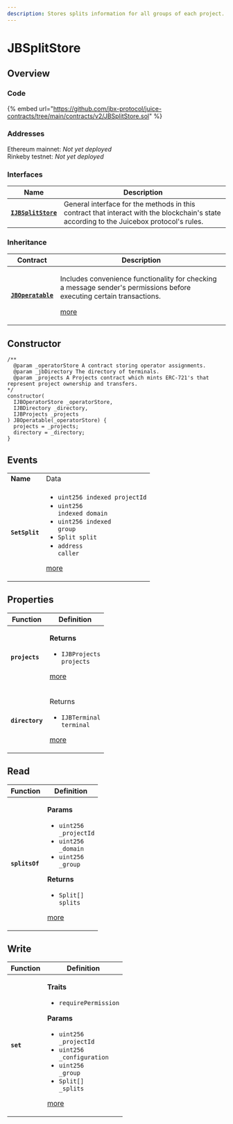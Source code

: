 ```yaml
---
description: Stores splits information for all groups of each project.
---
```


# JBSplitStore

## Overview

### Code

{% embed url="https://github.com/jbx-protocol/juice-contracts/tree/main/contracts/v2/JBSplitStore.sol" %}

### **Addresses**

Ethereum mainnet: _Not yet deployed_\
Rinkeby testnet: _Not yet deployed_

### **Interfaces**

| Name                                                      | Description                                                                                                                              |
| --------------------------------------------------------- | ---------------------------------------------------------------------------------------------------------------------------------------- |
| [**`IJBSplitStore`**](../../interfaces/ijbsplitsstore.md) | General interface for the methods in this contract that interact with the blockchain's state according to the Juicebox protocol's rules. |

### **Inheritance**

| Contract                               | Description                                                                                                                                                            |
| -------------------------------------- | ---------------------------------------------------------------------------------------------------------------------------------------------------------------------- |
| [**`JBOperatable`**](../jboperatable/) | <p>Includes convenience functionality for checking a message sender's permissions before executing certain transactions.</p><p><a href="../jboperatable/">more</a></p> |

## Constructor

```solidity
/** 
  @param _operatorStore A contract storing operator assignments.
  @param _jbDirectory The directory of terminals.
  @param _projects A Projects contract which mints ERC-721's that represent project ownership and transfers.
*/
constructor(
  IJBOperatorStore _operatorStore,
  IJBDirectory _directory,
  IJBProjects _projects
) JBOperatable(_operatorStore) {
  projects = _projects;
  directory = _directory;
}
```

## Events

|                |                                                                                                                                                                                                                                                                  |
| -------------- | ---------------------------------------------------------------------------------------------------------------------------------------------------------------------------------------------------------------------------------------------------------------- |
| **Name**       | Data                                                                                                                                                                                                                                                             |
| **`SetSplit`** | <ul><li><code>uint256 indexed projectId</code></li><li><code>uint256 indexed domain</code></li><li><code>uint256 indexed group</code></li><li><code>Split split</code></li><li><code>address caller</code></li></ul><p><a href="events/setsplit.md">more</a></p> |

## Properties

| Function        | Definition                                                                                                                         |
| --------------- | ---------------------------------------------------------------------------------------------------------------------------------- |
| **`projects`**  | <p><strong>Returns</strong></p><ul><li><code>IJBProjects projects</code></li></ul><p><a href="properties/projects.md">more</a></p> |
| **`directory`** | <p>Returns</p><ul><li><code>IJBTerminal terminal</code></li></ul><p><a href="properties/directory.md">more</a></p>                 |

## Read

| Function       | Definition                                                                                                                                                                                                                                                                     |
| -------------- | ------------------------------------------------------------------------------------------------------------------------------------------------------------------------------------------------------------------------------------------------------------------------------ |
| **`splitsOf`** | <p><strong>Params</strong></p><ul><li><code>uint256 _projectId</code></li><li><code>uint256 _domain</code></li><li><code>uint256 _group</code></li></ul><p><strong>Returns</strong></p><ul><li><code>Split[] splits</code></li></ul><p><a href="read/splitsof.md">more</a></p> |

## Write

| Function  | Definition                                                                                                                                                                                                                                                                                                               |
| --------- | ------------------------------------------------------------------------------------------------------------------------------------------------------------------------------------------------------------------------------------------------------------------------------------------------------------------------ |
| **`set`** | <p><strong>Traits</strong></p><ul><li><code>requirePermission</code></li></ul><p><strong>Params</strong></p><ul><li><code>uint256 _projectId</code></li><li><code>uint256 _configuration</code></li><li><code>uint256 _group</code></li><li><code>Split[] _splits</code></li></ul><p><a href="write/set.md">more</a></p> |
